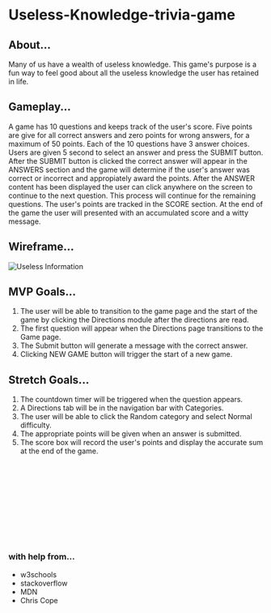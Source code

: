 # Useless-Knowledge-trivia-game

## About...
Many of us have a wealth of useless knowledge. This game's purpose is a fun way to feel good about all the useless knowledge the user has retained in life. 

## Gameplay...
A game has 10 questions and keeps track of the user's score. Five points are give for all correct answers and zero points for wrong answers, for a maximum of 50 points.
Each of the 10 questions have 3 answer choices. Users are given 5 second to select an answer and press the SUBMIT button. After the SUBMIT button is clicked the correct answer will appear in the ANSWERS section and the game will determine if the user's answer was correct or incorrect and appropiately award the points. After the ANSWER content has been displayed the user can click anywhere on the screen to continue to the next question. This process will continue for the remaining questions. The user's points are tracked in the SCORE section. At the end of the game the user will presented with an accumulated score and a witty message.

## Wireframe...
<img src = "https://i.imgur.com/EdNB97G.png" alt = "Useless Information">

## MVP Goals...
1. The user will be able to transition to the game page and the start of the game by clicking the Directions module after the directions are read.
2. The first question will appear when the Directions page transitions to the Game page.
3. The Submit button will generate a message with the correct answer.
4. Clicking NEW GAME button will trigger the start of a new game.


## Stretch Goals...
1. The countdown timer will be triggered when the question appears.
2. A Directions tab will be in the navigation bar with Categories.
2. The user will be able to click the Random category and select Normal difficulty.
4. The appropriate points will be given when an answer is submitted.
5. The score box will record the user's points and display the accurate sum at the end of the game.

<br>
<br>
<br>
<br>
<br>
<br>
<br>
<br>
<br>

### with help from...
- w3schools
- stackoverflow
- MDN
- Chris Cope